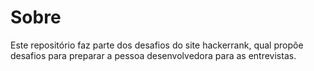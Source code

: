 # Sobre
Este repositório faz parte dos desafios do site hackerrank, qual propõe desafios para preparar a pessoa desenvolvedora para as entrevistas.
